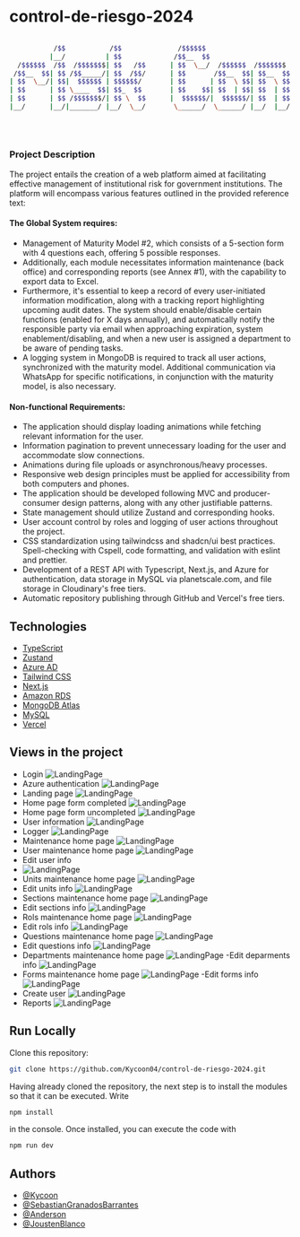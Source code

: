 
# control-de-riesgo-2024

```bash

           /$$           /$$              /$$$$$$                        /$$                         /$$
          |__/          | $$             /$$__  $$                      | $$                        | $$
  /$$$$$$  /$$  /$$$$$$$| $$   /$$      | $$  \__/  /$$$$$$  /$$$$$$$  /$$$$$$    /$$$$$$   /$$$$$$ | $$
 /$$__  $$| $$ /$$_____/| $$  /$$/      | $$       /$$__  $$| $$__  $$|_  $$_/   /$$__  $$ /$$__  $$| $$
| $$  \__/| $$|  $$$$$$ | $$$$$$/       | $$      | $$  \ $$| $$  \ $$  | $$    | $$  \__/| $$  \ $$| $$
| $$      | $$ \____  $$| $$_  $$       | $$    $$| $$  | $$| $$  | $$  | $$ /$$| $$      | $$  | $$| $$
| $$      | $$ /$$$$$$$/| $$ \  $$      |  $$$$$$/|  $$$$$$/| $$  | $$  |  $$$$/| $$      |  $$$$$$/| $$
|__/      |__/|_______/ |__/  \__/       \______/  \______/ |__/  |__/   \___/  |__/       \______/ |__/
                                                                                                        
                                                                                                        
                                                                                                        

```
### Project Description
The project entails the creation of a web platform aimed at facilitating effective management of institutional risk for government institutions. The platform will encompass various features outlined in the provided reference text:

#### The Global System requires:
- Management of Maturity Model #2, which consists of a 5-section form with 4 questions each, offering 5 possible responses.
- Additionally, each module necessitates information maintenance (back office) and corresponding reports (see Annex #1), with the capability to export data to Excel.
- Furthermore, it's essential to keep a record of every user-initiated information modification, along with a tracking report highlighting upcoming audit dates. The system should enable/disable certain functions (enabled for X days annually), and automatically notify the responsible party via email when approaching expiration, system enablement/disabling, and when a new user is assigned a department to be aware of pending tasks.
- A logging system in MongoDB is required to track all user actions, synchronized with the maturity model. Additional communication via WhatsApp for specific notifications, in conjunction with the maturity model, is also necessary.

#### Non-functional Requirements:

- The application should display loading animations while fetching relevant information for the user.
- Information pagination to prevent unnecessary loading for the user and accommodate slow connections.
- Animations during file uploads or asynchronous/heavy processes.
- Responsive web design principles must be applied for accessibility from both computers and phones.
- The application should be developed following MVC and producer-consumer design patterns, along with any other justifiable patterns.
- State management should utilize Zustand and corresponding hooks.
- User account control by roles and logging of user actions throughout the project.
- CSS standardization using tailwindcss and shadcn/ui best practices. Spell-checking with Cspell, code formatting, and validation with eslint and prettier.
- Development of a REST API with Typescript, Next.js, and Azure for authentication, data storage in MySQL via planetscale.com, and file storage in Cloudinary's free tiers.
- Automatic repository publishing through GitHub and Vercel's free tiers.
## Technologies

- [TypeScript](https://www.typescriptlang.org/)
- [Zustand](https://github.com/pmndrs/zustand)
- [Azure AD](https://www.microsoft.com/en-us/security/business/identity-access/microsoft-entra-id)
- [Tailwind CSS](https://tailwindcss.com/)
- [Next.js](https://nextjs.org/)
- [Amazon RDS](https://aws.amazon.com/)
- [MongoDB Atlas](https://www.mongodb.com/atlas/database/)
- [MySQL](https://www.mysql.com/products/workbench/)
- [Vercel](https://vercel.com/)

## Views in the project 
- Login
![LandingPage](https://github.com/Kycoon04/risk-control/blob/main/public/screenshots/login.png)
- Azure authentication
![LandingPage](https://github.com/Kycoon04/risk-control/blob/main/public/screenshots/azure%20identification.png)
- Landing page
![LandingPage](https://github.com/Kycoon04/risk-control/blob/main/public/screenshots/landing%20page%20.png)
- Home page form completed
![LandingPage](https://github.com/Kycoon04/risk-control/blob/main/public/screenshots/homepage%20form%20completed.png)
- Home page form uncompleted
![LandingPage](https://github.com/Kycoon04/risk-control/blob/main/public/screenshots/homepage%20form%20uncompleted.png)
- User information
![LandingPage](https://github.com/Kycoon04/risk-control/blob/main/public/screenshots/user%20info.png)
- Logger
![LandingPage](https://github.com/Kycoon04/risk-control/blob/main/public/screenshots/logger.png)
- Maintenance home page
![LandingPage](https://github.com/Kycoon04/risk-control/blob/main/public/screenshots/Maintenance%20home%20page.png)
- User maintenance home page
![LandingPage](https://github.com/Kycoon04/risk-control/blob/main/public/screenshots/homepage%20maintenance%20users.png)
- Edit user info
- ![LandingPage](https://github.com/Kycoon04/risk-control/blob/main/public/screenshots/edit%20user%20info%20.png)
- Units maintenance home page
![LandingPage](https://github.com/Kycoon04/risk-control/blob/main/public/screenshots/homepage%20maintenance%20units.png)
- Edit units info
![LandingPage](https://github.com/Kycoon04/risk-control/blob/main/public/screenshots/edit%20units%20info.png)
- Sections maintenance home page
![LandingPage](https://github.com/Kycoon04/risk-control/blob/main/public/screenshots/homepage%20maintenance%20sections.png)
- Edit sections info
![LandingPage](https://github.com/Kycoon04/risk-control/blob/main/public/screenshots/edit%20sections%20info.png)
- Rols maintenance home page
![LandingPage](https://github.com/Kycoon04/risk-control/blob/main/public/screenshots/homepage%20maintenance%20roles.png)
- Edit rols info
![LandingPage](https://github.com/Kycoon04/risk-control/blob/main/public/screenshots/edit%20rols%20info.png)
- Questions maintenance home page
![LandingPage](https://github.com/Kycoon04/risk-control/blob/main/public/screenshots/homepage%20maintenance%20questions.png)
- Edit questions info
![LandingPage](https://github.com/Kycoon04/risk-control/blob/main/public/screenshots/edit%20questions%20info.png)
- Departments maintenance home page
![LandingPage](https://github.com/Kycoon04/risk-control/blob/main/public/screenshots/homepage%20maintenance%20departments.png)
-Edit deparments info
![LandingPage](https://github.com/Kycoon04/risk-control/blob/main/public/screenshots/edit%20departments%20info.png)
- Forms maintenance home page
![LandingPage](https://github.com/Kycoon04/risk-control/blob/main/public/screenshots/homepage%20maintenance%20forms.png)
-Edit forms info
![LandingPage](https://github.com/Kycoon04/risk-control/blob/main/public/screenshots/edit%20forms%20info.png)
- Create user
![LandingPage](https://github.com/Kycoon04/risk-control/blob/main/public/screenshots/create%20user.png)
- Reports
![LandingPage](https://github.com/Kycoon04/risk-control/blob/main/public/screenshots/reports.png)

## Run Locally

Clone this repository:
```bash 
git clone https://github.com/Kycoon04/control-de-riesgo-2024.git
```
Having already cloned the repository, the next step is to install the modules so that it can be executed. 
Write
```bash 
npm install
```
in the console. Once installed, you can execute the code with 
```bash 
npm run dev
```

## Authors

- [@Kycoon](https://github.com/Kycoon04)
- [@SebastianGranadosBarrantes](https://github.com/SebastianGranadosBarrantes)
- [@Anderson](https://github.com/AndersonFer03)
- [@JoustenBlanco](https://github.com/JoustenBlanco)
